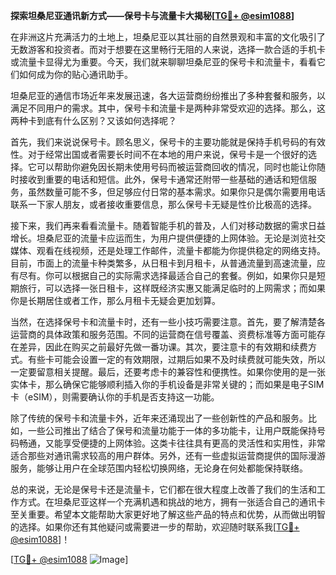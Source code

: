 **探索坦桑尼亚通讯新方式——保号卡与流量卡大揭秘[[TG💪+ @esim1088](https://t.me/s/esim1088)]**

在非洲这片充满活力的土地上，坦桑尼亚以其壮丽的自然景观和丰富的文化吸引了无数游客和投资者。而对于想要在这里畅行无阻的人来说，选择一款合适的手机卡或流量卡显得尤为重要。今天，我们就来聊聊坦桑尼亚的保号卡和流量卡，看看它们如何成为你的贴心通讯助手。

坦桑尼亚的通信市场近年来发展迅速，各大运营商纷纷推出了多种套餐和服务，以满足不同用户的需求。其中，保号卡和流量卡是两种非常受欢迎的选择。那么，这两种卡到底有什么区别？又该如何选择呢？

首先，我们来说说保号卡。顾名思义，保号卡的主要功能就是保持手机号码的有效性。对于经常出国或者需要长时间不在本地的用户来说，保号卡是一个很好的选择。它可以帮助你避免因长期未使用号码而被运营商回收的情况，同时也能让你随时接收到重要的电话和短信。此外，保号卡通常还附带一些基础的通话和短信服务，虽然数量可能不多，但足够应付日常的基本需求。如果你只是偶尔需要用电话联系一下家人朋友，或者接收重要信息，那么保号卡无疑是性价比极高的选择。

接下来，我们再来看看流量卡。随着智能手机的普及，人们对移动数据的需求日益增长。坦桑尼亚的流量卡应运而生，为用户提供便捷的上网体验。无论是浏览社交媒体、观看在线视频，还是处理工作邮件，流量卡都能为你提供稳定的网络支持。目前，市面上的流量卡种类繁多，从日租卡到月租卡，从普通流量到高速流量，应有尽有。你可以根据自己的实际需求选择最适合自己的套餐。例如，如果你只是短期旅行，可以选择一张日租卡，这样既经济实惠又能满足临时的上网需求；而如果你是长期居住或者工作，那么月租卡无疑会更加划算。

当然，在选择保号卡和流量卡时，还有一些小技巧需要注意。首先，要了解清楚各运营商的具体政策和服务范围。不同的运营商在信号覆盖、资费标准等方面可能存在差异，因此在购买之前最好先做一番功课。其次，要注意卡的有效期和续费方式。有些卡可能会设置一定的有效期限，过期后如果不及时续费就可能失效，所以一定要留意相关提醒。最后，还要考虑卡的兼容性和便携性。如果你使用的是一张实体卡，那么确保它能够顺利插入你的手机设备是非常关键的；而如果是电子SIM卡（eSIM），则需要确认你的手机是否支持这一功能。

除了传统的保号卡和流量卡外，近年来还涌现出了一些创新性的产品和服务。比如，一些公司推出了结合了保号和流量功能于一体的多功能卡，让用户既能保持号码畅通，又能享受便捷的上网体验。这类卡往往具有更高的灵活性和实用性，非常适合那些对通讯需求较高的用户群体。另外，还有一些虚拟运营商提供的国际漫游服务，能够让用户在全球范围内轻松切换网络，无论身在何处都能保持联络。

总的来说，无论是保号卡还是流量卡，它们都在很大程度上改善了我们的生活和工作方式。在坦桑尼亚这样一个充满机遇和挑战的地方，拥有一张适合自己的通讯卡至关重要。希望本文能帮助大家更好地了解这些产品的特点和优势，从而做出明智的选择。如果你还有其他疑问或需要进一步的帮助，欢迎随时联系我[[TG💪+ @esim1088](https://t.me/s/esim1088)]！

[[TG💪+ @esim1088](https://t.me/s/esim1088) ![Image](https://i.postimg.cc/4NQfJmqS/Snipaste-2025-05-13-00-14-12.png)]